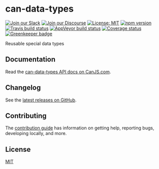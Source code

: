 # can-data-types

[![Join our Slack](https://img.shields.io/badge/slack-join%20chat-611f69.svg)](https://www.bitovi.com/community/slack?utm_source=badge&utm_medium=badge&utm_campaign=pr-badge&utm_content=badge)
[![Join our Discourse](https://img.shields.io/discourse/https/forums.bitovi.com/posts.svg)](https://forums.bitovi.com/?utm_source=badge&utm_medium=badge&utm_campaign=pr-badge&utm_content=badge)
[![License: MIT](https://img.shields.io/badge/license-MIT-blue.svg)](https://github.com/canjs/can-data-types/blob/master/LICENSE)
[![npm version](https://badge.fury.io/js/can-data-types.svg)](https://www.npmjs.com/package/can-data-types)
[![Travis build status](https://travis-ci.org/canjs/can-data-types.svg?branch=master)](https://travis-ci.org/canjs/can-data-types)
[![AppVeyor build status](https://ci.appveyor.com/api/projects/status/github/canjs/can-data-types?branch=master&svg=true)](https://ci.appveyor.com/project/matthewp/can-data-types)
[![Coverage status](https://coveralls.io/repos/github/canjs/can-data-types/badge.svg?branch=master)](https://coveralls.io/github/canjs/can-data-types?branch=master)
[![Greenkeeper badge](https://badges.greenkeeper.io/canjs/can-data-types.svg)](https://greenkeeper.io/)

Reusable special data types

## Documentation

Read the [can-data-types API docs on CanJS.com](https://canjs.com/doc/can-data-types.html).

## Changelog

See the [latest releases on GitHub](https://github.com/canjs/can-data-types/releases).

## Contributing

The [contribution guide](https://github.com/canjs/can-data-types/blob/master/CONTRIBUTING.md) has information on getting help, reporting bugs, developing locally, and more.

## License

[MIT](https://github.com/canjs/can-data-types/blob/master/LICENSE)
